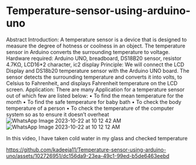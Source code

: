 # Temperature-sensor-using-arduino-uno
Abstract
Introduction: A temperature sensor is a device that is designed to measure the degree of hotness or coolness in an object. The temperature sensor in Arduino converts the surrounding temperature to voltage.
Hardware required: Arduino UNO, breadboard, DS18B20 sensor, resistor 4.7KΩ, LCD16*2 character, ic2 display
Principle: We will connect the LCD Display and DS18b20 temperature sensor with the Arduino UNO board. The sensor detects the surrounding temperature and converts it into volts, to Celsius to Fahrenheit, and displays Fahrenheit temperature on the LCD screen.
Application: There are many Application for a temperature sensor out of which few are listed below:
•	To find the mean temperature for the month 
•	To find the safe temperature for baby bath 
•	To check the body temperature of a person
•	To check the temperature of the computer system so as to ensure it doesn’t overheat
![WhatsApp Image 2023-10-22 at 10 12 42 AM](https://github.com/kadeeja11/Temperature-sensor-using-arduino-uno/assets/102726951/cf2ff77b-5066-4177-8554-acd2b6042fd1)
![WhatsApp Image 2023-10-22 at 10 12 12 AM](https://github.com/kadeeja11/Temperature-sensor-using-arduino-uno/assets/102726951/729710be-4c71-4fd7-a776-520f52182559)


In this video, I have taken cold water in my glass and checked temperature


https://github.com/kadeeja11/Temperature-sensor-using-arduino-uno/assets/102726951/dc156da9-23ea-49c1-99ed-b5de6463eebd

